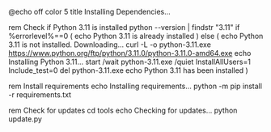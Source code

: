 @echo off
color 5
title Installing Dependencies...

rem Check if Python 3.11 is installed
python --version | findstr "3.11"
if %errorlevel%==0 (
    echo Python 3.11 is already installed
) else (
    echo Python 3.11 is not installed. Downloading...
    curl -L -o python-3.11.exe https://www.python.org/ftp/python/3.11.0/python-3.11.0-amd64.exe
    echo Installing Python 3.11...
    start /wait python-3.11.exe /quiet InstallAllUsers=1 Include_test=0
    del python-3.11.exe
    echo Python 3.11 has been installed
)

rem Install requirements
echo Installing requirements...
python -m pip install -r requirements.txt

rem Check for updates
cd tools
echo Checking for updates...
python update.py